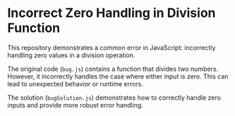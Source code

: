 # Incorrect Zero Handling in Division Function

This repository demonstrates a common error in JavaScript: incorrectly handling zero values in a division operation.

The original code (`bug.js`) contains a function that divides two numbers. However, it incorrectly handles the case where either input is zero. This can lead to unexpected behavior or runtime errors.

The solution (`bugSolution.js`) demonstrates how to correctly handle zero inputs and provide more robust error handling.